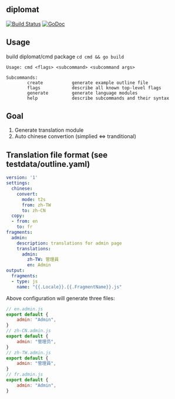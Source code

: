diplomat
---------
[![Build Status](https://travis-ci.org/tony84727/diplomat.svg?branch=master)](https://travis-ci.org/tony84727/diplomat)
[![GoDoc](https://godoc.org/github.com/tony84727/diplomat?status.svg)](https://godoc.org/github.com/tony84727/diplomat)
## Usage

build diplomat/cmd package
`cd cmd && go build`

```
Usage: cmd <flags> <subcommand> <subcommand args>

Subcommands:
        create           generate example outline file
        flags            describe all known top-level flags
        generate         generate language modules
        help             describe subcommands and their syntax
```

## Goal

1. Generate translation module
2. Auto chinese convertion (simplied <=> tranditional)

## Translation file format (see testdata/outline.yaml)
```yaml
version: '1'
settings:
  chinese:
    convert:
      mode: t2s
      from: zh-TW
      to: zh-CN
  copy:
  - from: en
    to: fr
fragments:
  admin:
    description: translations for admin page
    translations:
      admin:
        zh-TW: 管理員
        en: Admin
output:
  fragments:
  - type: js
    name: "{{.Locale}}.{{.FragmentName}}.js"
```

Above configuration will generate three files:
```js
// en.admin.js
export default {
    admin: "Admin",
}
// zh-CN.admin.js
export default {
    admin: "管理员",
}
// zh-TW.admin.js
export default {
    admin: "管理員",
}
// fr.admin.js
export default {
    admin: "Admin",
}
```